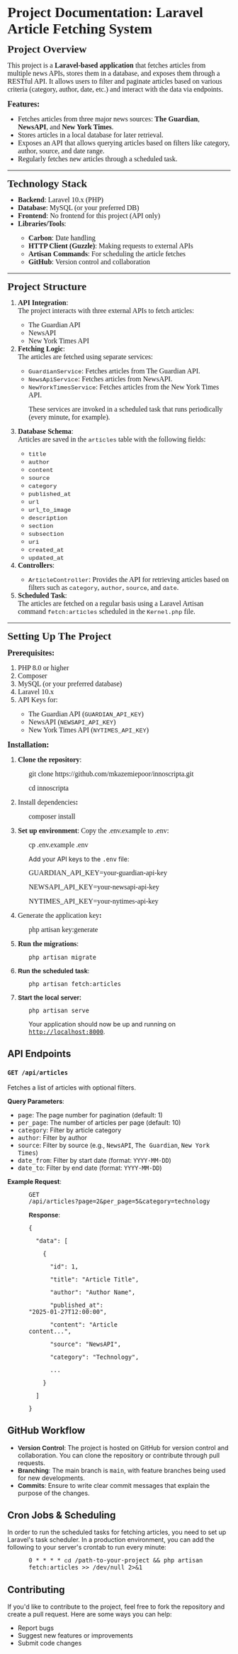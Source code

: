 
<p class=MsoNormal style='line-height:normal'><b><span style='font-size:24.0pt;
font-family:"Times New Roman",serif'>Project Documentation: Laravel Article
Fetching System</span></b></p>

<p class=MsoNormal style='line-height:normal'><b><span style='font-size:18.0pt;
font-family:"Times New Roman",serif'>Project Overview</span></b></p>

<p class=MsoNormal style='line-height:normal'><span style='font-size:12.0pt;
font-family:"Times New Roman",serif'>This project is a <b>Laravel-based
application</b> that fetches articles from multiple news APIs, stores them in a
database, and exposes them through a RESTful API. It allows users to filter and
paginate articles based on various criteria (category, author, date, etc.) and
interact with the data via endpoints.</span></p>

<p class=MsoNormal style='line-height:normal'><b><span style='font-size:13.5pt;
font-family:"Times New Roman",serif'>Features:</span></b></p>

<ul type=disc>
 <li class=MsoNormal style='line-height:normal'><span style='font-size:12.0pt;
     font-family:"Times New Roman",serif'>Fetches articles from three major
     news sources: <b>The Guardian</b>, <b>NewsAPI</b>, and <b>New York Times</b>.</span></li>
 <li class=MsoNormal style='line-height:normal'><span style='font-size:12.0pt;
     font-family:"Times New Roman",serif'>Stores articles in a local database
     for later retrieval.</span></li>
 <li class=MsoNormal style='line-height:normal'><span style='font-size:12.0pt;
     font-family:"Times New Roman",serif'>Exposes an API that allows querying
     articles based on filters like category, author, source, and date range.</span></li>
 <li class=MsoNormal style='line-height:normal'><span style='font-size:12.0pt;
     font-family:"Times New Roman",serif'>Regularly fetches new articles
     through a scheduled task.</span></li>
</ul>

<div class=MsoNormal align=center style='margin-bottom:0cm;margin-bottom:.0001pt;
text-align:center;line-height:normal'><span style='font-size:12.0pt;font-family:
"Times New Roman",serif'>

<hr size=3 width="100%" align=center>

</span></div>

<p class=MsoNormal style='line-height:normal'><b><span style='font-size:18.0pt;
font-family:"Times New Roman",serif'>Technology Stack</span></b></p>

<ul type=disc>
 <li class=MsoNormal style='line-height:normal'><b><span style='font-size:12.0pt;
     font-family:"Times New Roman",serif'>Backend</span></b><span
     style='font-size:12.0pt;font-family:"Times New Roman",serif'>: Laravel
     10.x (PHP)</span></li>
 <li class=MsoNormal style='line-height:normal'><b><span style='font-size:12.0pt;
     font-family:"Times New Roman",serif'>Database</span></b><span
     style='font-size:12.0pt;font-family:"Times New Roman",serif'>: MySQL (or
     your preferred DB)</span></li>
 <li class=MsoNormal style='line-height:normal'><b><span style='font-size:12.0pt;
     font-family:"Times New Roman",serif'>Frontend</span></b><span
     style='font-size:12.0pt;font-family:"Times New Roman",serif'>: No frontend
     for this project (API only)</span></li>
 <li class=MsoNormal style='line-height:normal'><b><span style='font-size:12.0pt;
     font-family:"Times New Roman",serif'>Libraries/Tools</span></b><span
     style='font-size:12.0pt;font-family:"Times New Roman",serif'>:</span></li>
 <ul type=circle>
  <li class=MsoNormal style='line-height:normal'><b><span style='font-size:
      12.0pt;font-family:"Times New Roman",serif'>Carbon</span></b><span
      style='font-size:12.0pt;font-family:"Times New Roman",serif'>: Date
      handling</span></li>
  <li class=MsoNormal style='line-height:normal'><b><span style='font-size:
      12.0pt;font-family:"Times New Roman",serif'>HTTP Client (Guzzle)</span></b><span
      style='font-size:12.0pt;font-family:"Times New Roman",serif'>: Making
      requests to external APIs</span></li>
  <li class=MsoNormal style='line-height:normal'><b><span style='font-size:
      12.0pt;font-family:"Times New Roman",serif'>Artisan Commands</span></b><span
      style='font-size:12.0pt;font-family:"Times New Roman",serif'>: For
      scheduling the article fetches</span></li>
  <li class=MsoNormal style='line-height:normal'><b><span style='font-size:
      12.0pt;font-family:"Times New Roman",serif'>GitHub</span></b><span
      style='font-size:12.0pt;font-family:"Times New Roman",serif'>: Version
      control and collaboration</span></li>
 </ul>
</ul>

<div class=MsoNormal align=center style='margin-bottom:0cm;margin-bottom:.0001pt;
text-align:center;line-height:normal'><span style='font-size:12.0pt;font-family:
"Times New Roman",serif'>

<hr size=3 width="100%" align=center>

</span></div>

<p class=MsoNormal style='line-height:normal'><b><span style='font-size:18.0pt;
font-family:"Times New Roman",serif'>Project Structure</span></b></p>

<ol start=1 type=1>
 <li class=MsoNormal style='line-height:normal'><b><span style='font-size:12.0pt;
     font-family:"Times New Roman",serif'>API Integration</span></b><span
     style='font-size:12.0pt;font-family:"Times New Roman",serif'>:<br>
     The project interacts with three external APIs to fetch articles:</span></li>
 <ul type=circle>
  <li class=MsoNormal style='line-height:normal'><span style='font-size:12.0pt;
      font-family:"Times New Roman",serif'>The Guardian API</span></li>
  <li class=MsoNormal style='line-height:normal'><span style='font-size:12.0pt;
      font-family:"Times New Roman",serif'>NewsAPI</span></li>
  <li class=MsoNormal style='line-height:normal'><span style='font-size:12.0pt;
      font-family:"Times New Roman",serif'>New York Times API</span></li>
 </ul>
 <li class=MsoNormal style='line-height:normal'><b><span style='font-size:12.0pt;
     font-family:"Times New Roman",serif'>Fetching Logic</span></b><span
     style='font-size:12.0pt;font-family:"Times New Roman",serif'>:<br>
     The articles are fetched using separate services:</span></li>
 <ul type=circle>
  <li class=MsoNormal style='line-height:normal'><span style='font-size:10.0pt;
      font-family:"Courier New"'>GuardianService</span><span style='font-size:
      12.0pt;font-family:"Times New Roman",serif'>: Fetches articles from The
      Guardian API.</span></li>
  <li class=MsoNormal style='line-height:normal'><span style='font-size:10.0pt;
      font-family:"Courier New"'>NewsApiService</span><span style='font-size:
      12.0pt;font-family:"Times New Roman",serif'>: Fetches articles from
      NewsAPI.</span></li>
  <li class=MsoNormal style='line-height:normal'><span style='font-size:10.0pt;
      font-family:"Courier New"'>NewYorkTimesService</span><span
      style='font-size:12.0pt;font-family:"Times New Roman",serif'>: Fetches
      articles from the New York Times API.</span></li>
 </ul>
</ol>

<p class=MsoNormal style='margin-left:36.0pt;line-height:normal'><span
style='font-size:12.0pt;font-family:"Times New Roman",serif'>These services are
invoked in a scheduled task that runs periodically (every minute, for example).</span></p>

<ol start=3 type=1>
 <li class=MsoNormal style='line-height:normal'><b><span style='font-size:12.0pt;
     font-family:"Times New Roman",serif'>Database Schema</span></b><span
     style='font-size:12.0pt;font-family:"Times New Roman",serif'>:<br>
     Articles are saved in the </span><span style='font-size:10.0pt;font-family:
     "Courier New"'>articles</span><span style='font-size:12.0pt;font-family:
     "Times New Roman",serif'> table with the following fields:</span></li>
 <ul type=circle>
  <li class=MsoNormal style='line-height:normal'><span style='font-size:10.0pt;
      font-family:"Courier New"'>title</span></li>
  <li class=MsoNormal style='line-height:normal'><span style='font-size:10.0pt;
      font-family:"Courier New"'>author</span></li>
  <li class=MsoNormal style='line-height:normal'><span style='font-size:10.0pt;
      font-family:"Courier New"'>content</span></li>
  <li class=MsoNormal style='line-height:normal'><span style='font-size:10.0pt;
      font-family:"Courier New"'>source</span></li>
  <li class=MsoNormal style='line-height:normal'><span style='font-size:10.0pt;
      font-family:"Courier New"'>category</span></li>
  <li class=MsoNormal style='line-height:normal'><span style='font-size:10.0pt;
      font-family:"Courier New"'>published_at</span></li>
  <li class=MsoNormal style='line-height:normal'><span style='font-size:10.0pt;
      font-family:"Courier New"'>url</span></li>
  <li class=MsoNormal style='line-height:normal'><span style='font-size:10.0pt;
      font-family:"Courier New"'>url_to_image</span></li>
  <li class=MsoNormal style='line-height:normal'><span style='font-size:10.0pt;
      font-family:"Courier New"'>description</span></li>
  <li class=MsoNormal style='line-height:normal'><span style='font-size:10.0pt;
      font-family:"Courier New"'>section</span></li>
  <li class=MsoNormal style='line-height:normal'><span style='font-size:10.0pt;
      font-family:"Courier New"'>subsection</span></li>
  <li class=MsoNormal style='line-height:normal'><span style='font-size:10.0pt;
      font-family:"Courier New"'>uri</span></li>
  <li class=MsoNormal style='line-height:normal'><span style='font-size:10.0pt;
      font-family:"Courier New"'>created_at</span></li>
  <li class=MsoNormal style='line-height:normal'><span style='font-size:10.0pt;
      font-family:"Courier New"'>updated_at</span></li>
 </ul>
 <li class=MsoNormal style='line-height:normal'><b><span style='font-size:12.0pt;
     font-family:"Times New Roman",serif'>Controllers</span></b><span
     style='font-size:12.0pt;font-family:"Times New Roman",serif'>:</span></li>
 <ul type=circle>
  <li class=MsoNormal style='line-height:normal'><span style='font-size:10.0pt;
      font-family:"Courier New"'>ArticleController</span><span
      style='font-size:12.0pt;font-family:"Times New Roman",serif'>: Provides
      the API for retrieving articles based on filters such as </span><span
      style='font-size:10.0pt;font-family:"Courier New"'>category</span><span
      style='font-size:12.0pt;font-family:"Times New Roman",serif'>, </span><span
      style='font-size:10.0pt;font-family:"Courier New"'>author</span><span
      style='font-size:12.0pt;font-family:"Times New Roman",serif'>, </span><span
      style='font-size:10.0pt;font-family:"Courier New"'>source</span><span
      style='font-size:12.0pt;font-family:"Times New Roman",serif'>, and </span><span
      style='font-size:10.0pt;font-family:"Courier New"'>date</span><span
      style='font-size:12.0pt;font-family:"Times New Roman",serif'>.</span></li>
 </ul>
 <li class=MsoNormal style='line-height:normal'><b><span style='font-size:12.0pt;
     font-family:"Times New Roman",serif'>Scheduled Task</span></b><span
     style='font-size:12.0pt;font-family:"Times New Roman",serif'>:<br>
     The articles are fetched on a regular basis using a Laravel Artisan
     command </span><span style='font-size:10.0pt;font-family:"Courier New"'>fetch:articles</span><span
     style='font-size:12.0pt;font-family:"Times New Roman",serif'> scheduled in
     the </span><span style='font-size:10.0pt;font-family:"Courier New"'>Kernel.php</span><span
     style='font-size:12.0pt;font-family:"Times New Roman",serif'> file.</span></li>
</ol>

<div class=MsoNormal align=center style='margin-bottom:0cm;margin-bottom:.0001pt;
text-align:center;line-height:normal'><span style='font-size:12.0pt;font-family:
"Times New Roman",serif'>

<hr size=3 width="100%" align=center>

</span></div>

<p class=MsoNormal style='line-height:normal'><b><span style='font-size:18.0pt;
font-family:"Times New Roman",serif'>Setting Up The Project</span></b></p>

<p class=MsoNormal style='line-height:normal'><b><span style='font-size:13.5pt;
font-family:"Times New Roman",serif'>Prerequisites:</span></b></p>

<ol start=1 type=1>
 <li class=MsoNormal style='line-height:normal'><span style='font-size:12.0pt;
     font-family:"Times New Roman",serif'>PHP 8.0 or higher</span></li>
 <li class=MsoNormal style='line-height:normal'><span style='font-size:12.0pt;
     font-family:"Times New Roman",serif'>Composer</span></li>
 <li class=MsoNormal style='line-height:normal'><span style='font-size:12.0pt;
     font-family:"Times New Roman",serif'>MySQL (or your preferred database)</span></li>
 <li class=MsoNormal style='line-height:normal'><span style='font-size:12.0pt;
     font-family:"Times New Roman",serif'>Laravel 10.x</span></li>
 <li class=MsoNormal style='line-height:normal'><span style='font-size:12.0pt;
     font-family:"Times New Roman",serif'>API Keys for:</span></li>
 <ul type=circle>
  <li class=MsoNormal style='line-height:normal'><span style='font-size:12.0pt;
      font-family:"Times New Roman",serif'>The Guardian API (</span><span
      style='font-size:10.0pt;font-family:"Courier New"'>GUARDIAN_API_KEY</span><span
      style='font-size:12.0pt;font-family:"Times New Roman",serif'>)</span></li>
  <li class=MsoNormal style='line-height:normal'><span style='font-size:12.0pt;
      font-family:"Times New Roman",serif'>NewsAPI (</span><span
      style='font-size:10.0pt;font-family:"Courier New"'>NEWSAPI_API_KEY</span><span
      style='font-size:12.0pt;font-family:"Times New Roman",serif'>)</span></li>
  <li class=MsoNormal style='line-height:normal'><span style='font-size:12.0pt;
      font-family:"Times New Roman",serif'>New York Times API (</span><span
      style='font-size:10.0pt;font-family:"Courier New"'>NYTIMES_API_KEY</span><span
      style='font-size:12.0pt;font-family:"Times New Roman",serif'>)</span></li>
 </ul>
</ol>

<p class=MsoNormal style='line-height:normal'><b><span style='font-size:13.5pt;
font-family:"Times New Roman",serif'>Installation:</span></b></p>

<ol start=1 type=1>
 <li class=MsoNormal style='line-height:normal'><b><span style='font-size:12.0pt;
     font-family:"Times New Roman",serif'>Clone the repository</span></b><span
     style='font-size:12.0pt;font-family:"Times New Roman",serif'>:</span></li>
</ol>

<p class=MsoNormal style='margin-left:36.0pt;line-height:normal'><span
style='font-size:12.0pt;font-family:"Times New Roman",serif'>git clone https://github.com/mkazemiepoor/innoscripta.git</span></p>

<p class=MsoNormal style='margin-left:36.0pt;line-height:normal'><span
style='font-size:12.0pt;font-family:"Times New Roman",serif'>cd innoscripta</span></p>

<ol start=2 type=1>
 <li class=MsoNormal style='line-height:normal'><span style='font-size:12.0pt;
     font-family:"Times New Roman",serif'>Install dependencies<b>:</b></span></li>
</ol>

<p class=MsoNormal style='margin-left:36.0pt;line-height:normal'><span
style='font-size:12.0pt;font-family:"Times New Roman",serif'>composer install</span></p>

<ol start=3 type=1>
 <li class=MsoNormal style='line-height:normal'><b><span style='font-size:12.0pt;
     font-family:"Times New Roman",serif'>Set up environment</span></b><span
     style='font-size:12.0pt;font-family:"Times New Roman",serif'>: Copy the .env.example
     to .env:</span></li>
</ol>

<p class=MsoNormal style='margin-left:36.0pt;line-height:normal'><span
style='font-size:12.0pt;font-family:"Times New Roman",serif'>cp .env.example
.env</span></p>

<p class=MsoNormal style='margin-left:36.0pt;line-height:normal'>Add your API
keys to the <code><span style='font-size:10.0pt'>.env</span></code> file:</p>

<p class=MsoNormal style='margin-left:36.0pt;line-height:normal'><span
style='font-size:12.0pt;font-family:"Times New Roman",serif'>GUARDIAN_API_KEY=your-guardian-api-key</span></p>

<p class=MsoNormal style='margin-left:36.0pt;line-height:normal'><span
style='font-size:12.0pt;font-family:"Times New Roman",serif'>NEWSAPI_API_KEY=your-newsapi-api-key</span></p>

<p class=MsoNormal style='margin-left:36.0pt;line-height:normal'><span
style='font-size:12.0pt;font-family:"Times New Roman",serif'>NYTIMES_API_KEY=your-nytimes-api-key</span></p>

<ol start=4 type=1>
 <li class=MsoNormal style='line-height:normal'><span style='font-size:12.0pt;
     font-family:"Times New Roman",serif'>Generate the application key<b>:</b></span></li>
</ol>

<p class=MsoNormal style='margin-left:36.0pt;line-height:normal'><span
style='font-size:12.0pt;font-family:"Times New Roman",serif'>php artisan
key:generate</span></p>

<ol start=5 type=1>
 <li class=MsoNormal style='line-height:normal'><b><span style='font-size:12.0pt;
     font-family:"Times New Roman",serif'>Run the migrations</span></b><span
     style='font-size:12.0pt;font-family:"Times New Roman",serif'>:</span></li>
</ol>

<p class=MsoNormal style='margin-left:36.0pt;line-height:normal'><code><span
style='font-size:10.0pt'>php artisan migrate</span></code></p>

<ol start=6 type=1>
 <li class=MsoNormal style='line-height:normal'><strong><span style='font-family:
     "Calibri",sans-serif'>Run the scheduled task</span></strong>:</li>
</ol>

<p class=MsoNormal style='margin-left:36.0pt;line-height:normal'><code><span
style='font-size:10.0pt'>php artisan fetch:articles</span></code></p>

<ol start=7 type=1>
 <li class=MsoNormal style='line-height:normal'><strong><span style='font-family:
     "Calibri",sans-serif'>Start the local server:</span></strong></li>
</ol>

<p class=MsoNormal style='margin-left:36.0pt;line-height:normal'><code><span
style='font-size:10.0pt'>php artisan serve</span></code></p>

<p class=MsoNormal style='margin-left:36.0pt;line-height:normal'>Your
application should now be up and running on <code><span style='font-size:10.0pt'><a
href="http://localhost:8000">http://localhost:8000</a></span></code>.</p>

<h2>API Endpoints</h2>

<h3><code><span style='font-size:10.0pt'>GET /api/articles</span></code></h3>

<p>Fetches a list of articles with optional filters.</p>

<p><strong>Query Parameters</strong>:</p>

<ul type=disc>
 <li class=MsoNormal style='line-height:normal'><code><span style='font-size:
     10.0pt'>page</span></code>: The page number for pagination (default: 1)</li>
 <li class=MsoNormal style='line-height:normal'><code><span style='font-size:
     10.0pt'>per_page</span></code>: The number of articles per page (default:
     10)</li>
 <li class=MsoNormal style='line-height:normal'><code><span style='font-size:
     10.0pt'>category</span></code>: Filter by article category</li>
 <li class=MsoNormal style='line-height:normal'><code><span style='font-size:
     10.0pt'>author</span></code>: Filter by author</li>
 <li class=MsoNormal style='line-height:normal'><code><span style='font-size:
     10.0pt'>source</span></code>: Filter by source (e.g., <code><span
     style='font-size:10.0pt'>NewsAPI</span></code>, <code><span
     style='font-size:10.0pt'>The Guardian</span></code>, <code><span
     style='font-size:10.0pt'>New York Times</span></code>)</li>
 <li class=MsoNormal style='line-height:normal'><code><span style='font-size:
     10.0pt'>date_from</span></code>: Filter by start date (format: <code><span
     style='font-size:10.0pt'>YYYY-MM-DD</span></code>)</li>
 <li class=MsoNormal style='line-height:normal'><code><span style='font-size:
     10.0pt'>date_to</span></code>: Filter by end date (format: <code><span
     style='font-size:10.0pt'>YYYY-MM-DD</span></code>)</li>
</ul>

<p><strong>Example Request</strong>:</p>

<p class=MsoNormal style='margin-left:36.0pt;line-height:normal'><code><span
style='font-size:10.0pt'>GET
/api/articles?page=2&amp;per_page=5&amp;category=technology</span></code></p>

<p class=MsoNormal style='margin-left:36.0pt;line-height:normal'><strong><span
style='font-family:"Calibri",sans-serif'>Response</span></strong>:</p>

<p class=MsoNormal style='margin-left:36.0pt;line-height:normal'><code><span
style='font-size:10.0pt'>{</span></code></p>

<p class=MsoNormal style='margin-left:36.0pt;line-height:normal'><code><span
style='font-size:10.0pt'>  &quot;data&quot;: [</span></code></p>

<p class=MsoNormal style='margin-left:36.0pt;line-height:normal'><code><span
style='font-size:10.0pt'>    {</span></code></p>

<p class=MsoNormal style='margin-left:36.0pt;line-height:normal'><code><span
style='font-size:10.0pt'>      &quot;id&quot;: 1,</span></code></p>

<p class=MsoNormal style='margin-left:36.0pt;line-height:normal'><code><span
style='font-size:10.0pt'>      &quot;title&quot;: &quot;Article Title&quot;,</span></code></p>

<p class=MsoNormal style='margin-left:36.0pt;line-height:normal'><code><span
style='font-size:10.0pt'>      &quot;author&quot;: &quot;Author Name&quot;,</span></code></p>

<p class=MsoNormal style='margin-left:36.0pt;line-height:normal'><code><span
style='font-size:10.0pt'>      &quot;published_at&quot;:
&quot;2025-01-27T12:00:00&quot;,</span></code></p>

<p class=MsoNormal style='margin-left:36.0pt;line-height:normal'><code><span
style='font-size:10.0pt'>      &quot;content&quot;: &quot;Article
content...&quot;,</span></code></p>

<p class=MsoNormal style='margin-left:36.0pt;line-height:normal'><code><span
style='font-size:10.0pt'>      &quot;source&quot;: &quot;NewsAPI&quot;,</span></code></p>

<p class=MsoNormal style='margin-left:36.0pt;line-height:normal'><code><span
style='font-size:10.0pt'>      &quot;category&quot;: &quot;Technology&quot;,</span></code></p>

<p class=MsoNormal style='margin-left:36.0pt;line-height:normal'><code><span
style='font-size:10.0pt'>      ...</span></code></p>

<p class=MsoNormal style='margin-left:36.0pt;line-height:normal'><code><span
style='font-size:10.0pt'>    }</span></code></p>

<p class=MsoNormal style='margin-left:36.0pt;line-height:normal'><code><span
style='font-size:10.0pt'>  ]</span></code></p>

<p class=MsoNormal style='margin-left:36.0pt;line-height:normal'><code><span
style='font-size:10.0pt'>}</span></code></p>

<h2>GitHub Workflow</h2>

<ul type=disc>
 <li class=MsoNormal style='line-height:normal'><strong><span style='font-family:
     "Calibri",sans-serif'>Version Control</span></strong>: The project is
     hosted on GitHub for version control and collaboration. You can clone the
     repository or contribute through pull requests.</li>
 <li class=MsoNormal style='line-height:normal'><strong><span style='font-family:
     "Calibri",sans-serif'>Branching</span></strong>: The main branch is <code><span
     style='font-size:10.0pt'>main</span></code>, with feature branches being
     used for new developments.</li>
 <li class=MsoNormal style='line-height:normal'><strong><span style='font-family:
     "Calibri",sans-serif'>Commits</span></strong>: Ensure to write clear
     commit messages that explain the purpose of the changes.</li>
</ul>

<h2>Cron Jobs &amp; Scheduling</h2>

<p>In order to run the scheduled tasks for fetching articles, you need to set
up Laravel's task scheduler. In a production environment, you can add the
following to your server's crontab to run every minute:</p>

<p class=MsoNormal style='margin-left:36.0pt;line-height:normal'><code><span
style='font-size:10.0pt'>0 * * * * </span></code><span class=hljs-builtin><span
style='font-size:10.0pt;font-family:"Courier New"'>cd</span></span><code><span
style='font-size:10.0pt'> /path-to-your-project &amp;&amp; php artisan
fetch:articles &gt;&gt; /dev/null 2&gt;&amp;1</span></code></p>

<h2>Contributing</h2>

<p>If you'd like to contribute to the project, feel free to fork the repository
and create a pull request. Here are some ways you can help:</p>

<ul type=disc>
 <li class=MsoNormal style='line-height:normal'>Report bugs</li>
 <li class=MsoNormal style='line-height:normal'>Suggest new features or
     improvements</li>
 <li class=MsoNormal style='line-height:normal'>Submit code changes</li>
</ul>

<p class=MsoNormal style='margin-left:36.0pt;line-height:normal'><code><span
style='font-size:10.0pt'>&nbsp;</span></code></p>
